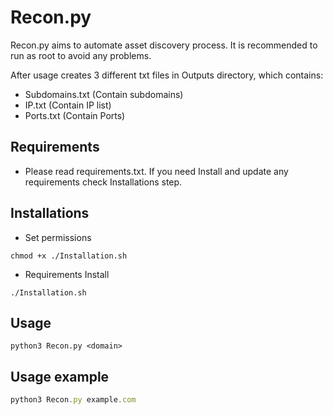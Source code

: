 # Recon.py

Recon.py aims to automate asset discovery process. It is recommended to run as root to avoid any problems.

After usage creates 3 different txt files in Outputs directory, which contains:

- Subdomains.txt (Contain subdomains)
- IP.txt (Contain IP list)
- Ports.txt (Contain Ports)

## Requirements 

- Please read requirements.txt. If you need Install and update any requirements check Installations step.


## Installations

- Set permissions

```
chmod +x ./Installation.sh
```

- Requirements Install

```
./Installation.sh
```


## Usage

```
python3 Recon.py <domain>
```
## Usage example

```javascript
python3 Recon.py example.com
```

